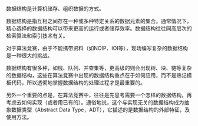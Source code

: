 数据结构是计算机储存、组织数据的方式。

数据结构是指互相之间存在一种或多种特定关系的数据元素的集合。通常情况下，精心选择的数据结构可以带来更高的运行或者储存效率。数据结构往往同高层次的检索算法和索引技术有关。

对于算法竞赛，由于不能携带资料（如NOIP、IOI等），现场编写复杂的数据结构是一种很大的挑战。

数据结构有很多种，如栈、队列、并查集等，更高级的则会出现树、块、链等复杂的数据结构，这些在算法竞赛中出现的数据结构重点在于如何应用，而不是熟记模板代码，所以透彻地掌握数据结构的处理过程才是最重要的。

另外一个重要的点是，在算法竞赛中，往往是先思考需要一个怎样的数据结构，再考虑去如何实现（或者用已有的）。通俗地说，这个与实现无关的数据结构成为抽象数据类型（Abstract Data Type，ADT），它描述的是数据结构的外部特征，及使用方法。
